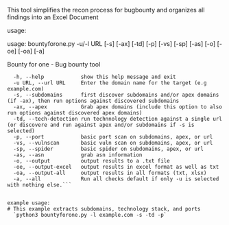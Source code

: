 This tool simplifies the recon process for bugbounty and organizes all findings into an Excel Document

usage:

usage: bountyforone.py -u/-l URL [-s] [-ax] [-td] [-p] [-vs] [-sp] [-as] [-o] [-oe] [-oa] [-a]

Bounty for one - Bug bounty tool

```options:
  -h, --help            show this help message and exit
  -u URL, --url URL     Enter the domain name for the target (e.g example.com)
  -s, --subdomains      first discover subdomains and/or apex domains (if -ax), then run options against discovered subdomains
  -ax, --apex           Grab apex domains (include this option to also run options against discovered apex domains)
  -td, --tech-detection run technnology detection against a single url (or discovere and run against apex and/or subdomains if -s is selected)
  -p, --port            basic port scan on subdomains, apex, or url
  -vs, --vulnscan       basic vuln scan on subdomains, apex, or url
  -sp, --spider         basic spider on subdomains, apex, or url
  -as, --asn            grab asn information
  -o, --output          output results to a .txt file
  -oe, --output-excel   output results in excel format as well as txt
  -oa, --output-all     output results in all formats (txt, xlsx)
  -a, --all             Run all checks default if only -u is selected with nothing else.```


example usage:
# This example extracts subdomains, technology stack, and ports
  `python3 bountyforone.py -l example.com -s -td -p`